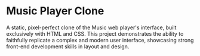 # Music Player Clone
A static, pixel-perfect clone of the Music web player's interface, built exclusively with HTML and CSS. This project demonstrates the ability to faithfully replicate a complex and modern user interface, showcasing strong front-end development skills in layout and design.
